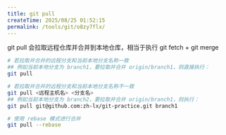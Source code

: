 ```yaml
---
title: git pull
createTime: 2025/08/25 01:52:15
permalink: /tools/git/o8zy7flx/
---
```


git pull 会拉取远程仓库并合并到本地仓库，相当于执行 git fetch + git merge

```bash
# 若拉取并合并的远程分支和当前本地分支名称一致
## 例如当前本地分支为 branch1，要拉取并合并 origin/branch1，则直接执行：
git pull

# 若拉取并合并的远程分支和当前本地分支名称不一致
git pull <远程主机名> <分支名>
## 例如当前本地分支为 branch2，要拉取并合并 origin/branch1，则执行：
git pull git@github.com:zh-lx/git-practice.git branch1

# 使用 rebase 模式进行合并
git pull --rebase
```